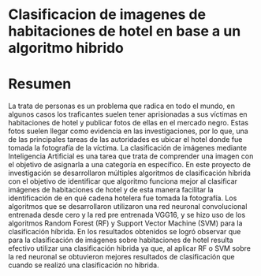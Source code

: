 # Clasificacion de imagenes de habitaciones de hotel en base a un algoritmo hibrido

# Resumen
La trata de personas es un problema que radica en todo el mundo, en algunos casos los traficantes suelen tener aprisionadas a sus víctimas en habitaciones de hotel y publicar fotos de ellas en el mercado negro. Estas fotos suelen llegar como evidencia en las investigaciones, por lo que, una de las principales tareas de las autoridades es ubicar el hotel donde fue tomada la fotografía de la víctima.
La clasificación de imágenes mediante Inteligencia Artificial es una tarea que trata de comprender una imagen con el objetivo de asignarla a una categoría en específico. En este proyecto de investigación se desarrollaron múltiples algoritmos de clasificación híbrida con el objetivo de identificar que algoritmo funciona mejor al clasificar imágenes de habitaciones de hotel y de esta manera facilitar la identificación de en qué cadena hotelera fue tomada la fotografía. Los algoritmos que se desarrollaron utilizaron una red neuronal convolucional entrenada desde cero y la red pre entrenada VGG16, y se hizo uso de los algoritmos Random Forest (RF) y Support Vector Machine (SVM) para la clasificación híbrida.
En los resultados obtenidos se logró observar que para la clasificación de imágenes sobre habitaciones de hotel resulta efectivo utilizar una clasificación hibrida ya que, al aplicar RF o SVM sobre la red neuronal se obtuvieron mejores resultados de clasificación que cuando se realizó una clasificación no hibrida.
